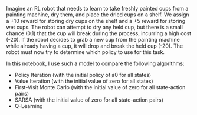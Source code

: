 Imagine an RL robot that needs to learn to take freshly painted cups from a painting machine, dry them, and place the dried cups on a shelf. We assign a +10 reward for storing dry cups on the shelf and a +5 reward for storing wet cups. The robot can attempt to dry any held cup, but there is a small chance (0.1) that the cup will break during the process, incurring a high cost (-20). If the robot decides to grab a new cup from the painting machine while already having a cup, it will drop and break the held cup (-20). The robot must now try to determine which policy to use for this task.

In this notebook, I use such a model to compare the following algorithms:
- Policy Iteration (with the initial policy of a0 for all states)
- Value Iteration (with the initial value of zero for all states)
- First-Visit Monte Carlo (with the initial value of zero for all state-action pairs)
- SARSA (with the initial value of zero for all state-action pairs)
- Q-Learning
